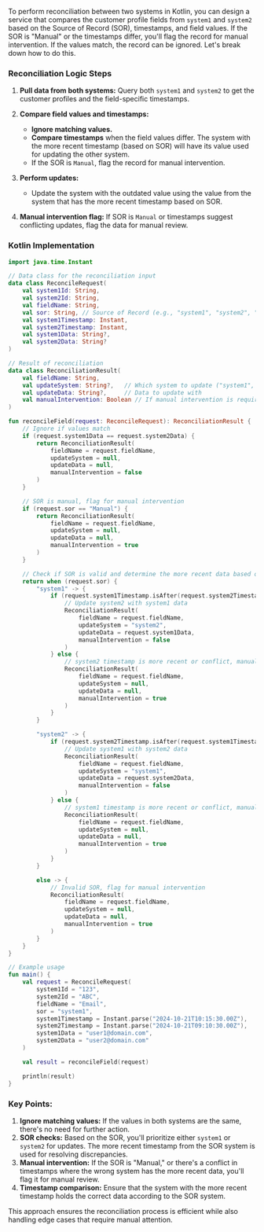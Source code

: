 To perform reconciliation between two systems in Kotlin, you can design a service that compares the customer profile fields from `system1` and `system2` based on the Source of Record (SOR), timestamps, and field values. If the SOR is "Manual" or the timestamps differ, you'll flag the record for manual intervention. If the values match, the record can be ignored. Let's break down how to do this.

### Reconciliation Logic Steps

1. **Pull data from both systems:** Query both `system1` and `system2` to get the customer profiles and the field-specific timestamps.
   
2. **Compare field values and timestamps:**
   - **Ignore matching values.**
   - **Compare timestamps** when the field values differ. The system with the more recent timestamp (based on SOR) will have its value used for updating the other system.
   - If the SOR is `Manual`, flag the record for manual intervention.

3. **Perform updates:**
   - Update the system with the outdated value using the value from the system that has the more recent timestamp based on SOR.

4. **Manual intervention flag:** If SOR is `Manual` or timestamps suggest conflicting updates, flag the data for manual review.

### Kotlin Implementation

```kotlin
import java.time.Instant

// Data class for the reconciliation input
data class ReconcileRequest(
    val system1Id: String,
    val system2Id: String,
    val fieldName: String,
    val sor: String, // Source of Record (e.g., "system1", "system2", "Manual")
    val system1Timestamp: Instant,
    val system2Timestamp: Instant,
    val system1Data: String?,
    val system2Data: String?
)

// Result of reconciliation
data class ReconciliationResult(
    val fieldName: String,
    val updateSystem: String?,   // Which system to update ("system1", "system2"), null if no update needed
    val updateData: String?,     // Data to update with
    val manualIntervention: Boolean // If manual intervention is required
)

fun reconcileField(request: ReconcileRequest): ReconciliationResult {
    // Ignore if values match
    if (request.system1Data == request.system2Data) {
        return ReconciliationResult(
            fieldName = request.fieldName,
            updateSystem = null,
            updateData = null,
            manualIntervention = false
        )
    }

    // SOR is manual, flag for manual intervention
    if (request.sor == "Manual") {
        return ReconciliationResult(
            fieldName = request.fieldName,
            updateSystem = null,
            updateData = null,
            manualIntervention = true
        )
    }

    // Check if SOR is valid and determine the more recent data based on the SOR
    return when (request.sor) {
        "system1" -> {
            if (request.system1Timestamp.isAfter(request.system2Timestamp)) {
                // Update system2 with system1 data
                ReconciliationResult(
                    fieldName = request.fieldName,
                    updateSystem = "system2",
                    updateData = request.system1Data,
                    manualIntervention = false
                )
            } else {
                // system2 timestamp is more recent or conflict, manual intervention needed
                ReconciliationResult(
                    fieldName = request.fieldName,
                    updateSystem = null,
                    updateData = null,
                    manualIntervention = true
                )
            }
        }

        "system2" -> {
            if (request.system2Timestamp.isAfter(request.system1Timestamp)) {
                // Update system1 with system2 data
                ReconciliationResult(
                    fieldName = request.fieldName,
                    updateSystem = "system1",
                    updateData = request.system2Data,
                    manualIntervention = false
                )
            } else {
                // system1 timestamp is more recent or conflict, manual intervention needed
                ReconciliationResult(
                    fieldName = request.fieldName,
                    updateSystem = null,
                    updateData = null,
                    manualIntervention = true
                )
            }
        }

        else -> {
            // Invalid SOR, flag for manual intervention
            ReconciliationResult(
                fieldName = request.fieldName,
                updateSystem = null,
                updateData = null,
                manualIntervention = true
            )
        }
    }
}

// Example usage
fun main() {
    val request = ReconcileRequest(
        system1Id = "123",
        system2Id = "ABC",
        fieldName = "Email",
        sor = "system1",
        system1Timestamp = Instant.parse("2024-10-21T10:15:30.00Z"),
        system2Timestamp = Instant.parse("2024-10-21T09:10:30.00Z"),
        system1Data = "user1@domain.com",
        system2Data = "user2@domain.com"
    )

    val result = reconcileField(request)

    println(result)
}
```

### Key Points:

1. **Ignore matching values:** If the values in both systems are the same, there's no need for further action.
2. **SOR checks:** Based on the SOR, you'll prioritize either `system1` or `system2` for updates. The more recent timestamp from the SOR system is used for resolving discrepancies.
3. **Manual intervention:** If the SOR is "Manual," or there's a conflict in timestamps where the wrong system has the more recent data, you'll flag it for manual review.
4. **Timestamp comparison:** Ensure that the system with the more recent timestamp holds the correct data according to the SOR system.

This approach ensures the reconciliation process is efficient while also handling edge cases that require manual attention.
